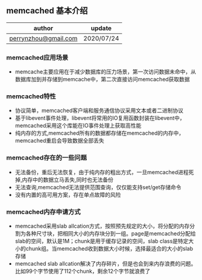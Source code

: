 ## memcached 基本介绍 

| author | update |
| ------ | ------ |
| perrynzhou@gmail.com | 2020/07/24 |

### memcached应用场景
- memcache主要应用在于减少数据库的压力场景，第一次访问数据未命中，从数据库加到并存储到memcache中，第二次直接访问memcached获取数据

### memcached特性
- 协议简单，memcached客户端和服务通信协议采用文本或者二进制协议
- 基于libevent事件处理，libevent将常用的IO复用函数封装在libevent中，memcached采用这个库能在IO事件处理上获取高性能
- 纯内存的方式,memcached所有的数据都存储在memcached的内存中，memcached重启会导致数据全部丢失


### memcached存在的一些问题

- 无法备份，重后无法恢复，由于纯内存的粗出方式，一旦memcached进程死掉,内存中的数据立马丢失,同时也无法备份
- 无法查询,memcached无法提供范围查询，仅仅能支持set/get存储命令
- 没有内置的高可用方案，存在单点故障的风险

### memcached内存申请方式

- memcached采用slab allcation方式，按照预先规定的大小，将分配的内存分割为各种尺寸块，把相同大小的内存块分到一组。page是memcached分配给slab的空间，默认是1M；chunk是用于缓存记录的空间，slab class是特定大小的chunk组。当memcached收到数据大小时候，选择最适合的大小的slab存储
- memcached slab allcation解决了内存碎片，但是也会到来内存浪费的问题。比如99个字节使用了112个chunk，剩余12个字节就浪费了